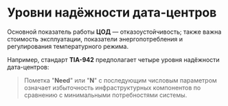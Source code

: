 # Уровни надёжности дата-центров
Основной показатель работы **ЦОД** — отказоустойчивость; также важна стоимость эксплуатации, показатели энергопотребления и регулирования температурного режима.

Например, стандарт **TIA-942** предполагает четыре уровня надёжности дата-центров:
  >Пометка "**Need**" или "**N**" с последующим числовым параметром означает избыточность инфраструктурных компонентов по сравнению с минимальными потребностями системы.